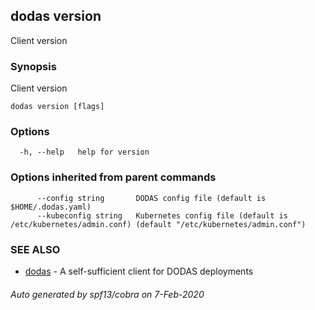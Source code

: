 ## dodas version

Client version

### Synopsis

Client version

```
dodas version [flags]
```

### Options

```
  -h, --help   help for version
```

### Options inherited from parent commands

```
      --config string       DODAS config file (default is $HOME/.dodas.yaml)
      --kubeconfig string   Kubernetes config file (default is /etc/kubernetes/admin.conf) (default "/etc/kubernetes/admin.conf")
```

### SEE ALSO

* [dodas](dodas.md)	 - A self-sufficient client for DODAS deployments

###### Auto generated by spf13/cobra on 7-Feb-2020
